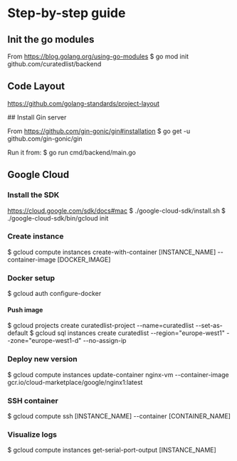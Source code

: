 # Step-by-step guide
## Init the go modules
From https://blog.golang.org/using-go-modules
$ go mod init github.com/curatedlist/backend

## Code Layout
https://github.com/golang-standards/project-layout

## Install Gin server

From https://github.com/gin-gonic/gin#installation
$ go get -u github.com/gin-gonic/gin

Run it from:
$ go run cmd/backend/main.go

## Google Cloud

### Install the SDK
https://cloud.google.com/sdk/docs#mac
$ ./google-cloud-sdk/install.sh
$ ./google-cloud-sdk/bin/gcloud init

### Create instance

$  gcloud compute instances create-with-container [INSTANCE_NAME] --container-image [DOCKER_IMAGE]


### Docker setup
$ gcloud auth configure-docker

#### Push image

$ gcloud projects create curatedlist-project --name=curatedlist --set-as-default
$ gcloud sql instances create curatedlist --region="europe-west1" --zone="europe-west1-d" --no-assign-ip

### Deploy new version 
$ gcloud compute instances update-container nginx-vm --container-image gcr.io/cloud-marketplace/google/nginx1:latest

### SSH container

$ gcloud compute ssh [INSTANCE_NAME] --container [CONTAINER_NAME]

### Visualize logs

$ gcloud compute instances get-serial-port-output [INSTANCE_NAME]
